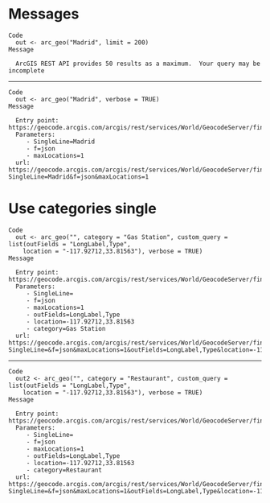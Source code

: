 # Messages

    Code
      out <- arc_geo("Madrid", limit = 200)
    Message
      
      ArcGIS REST API provides 50 results as a maximum.  Your query may be incomplete

---

    Code
      out <- arc_geo("Madrid", verbose = TRUE)
    Message
      
      Entry point: https://geocode.arcgis.com/arcgis/rest/services/World/GeocodeServer/findAddressCandidates?
      Parameters:
         - SingleLine=Madrid
         - f=json
         - maxLocations=1
      url: https://geocode.arcgis.com/arcgis/rest/services/World/GeocodeServer/findAddressCandidates?SingleLine=Madrid&f=json&maxLocations=1

# Use categories single

    Code
      out <- arc_geo("", category = "Gas Station", custom_query = list(outFields = "LongLabel,Type",
        location = "-117.92712,33.81563"), verbose = TRUE)
    Message
      
      Entry point: https://geocode.arcgis.com/arcgis/rest/services/World/GeocodeServer/findAddressCandidates?
      Parameters:
         - SingleLine=
         - f=json
         - maxLocations=1
         - outFields=LongLabel,Type
         - location=-117.92712,33.81563
         - category=Gas Station
      url: https://geocode.arcgis.com/arcgis/rest/services/World/GeocodeServer/findAddressCandidates?SingleLine=&f=json&maxLocations=1&outFields=LongLabel,Type&location=-117.92712,33.81563&category=Gas%20Station

---

    Code
      out2 <- arc_geo("", category = "Restaurant", custom_query = list(outFields = "LongLabel,Type",
        location = "-117.92712,33.81563"), verbose = TRUE)
    Message
      
      Entry point: https://geocode.arcgis.com/arcgis/rest/services/World/GeocodeServer/findAddressCandidates?
      Parameters:
         - SingleLine=
         - f=json
         - maxLocations=1
         - outFields=LongLabel,Type
         - location=-117.92712,33.81563
         - category=Restaurant
      url: https://geocode.arcgis.com/arcgis/rest/services/World/GeocodeServer/findAddressCandidates?SingleLine=&f=json&maxLocations=1&outFields=LongLabel,Type&location=-117.92712,33.81563&category=Restaurant

